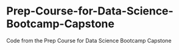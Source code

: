 # Prep-Course-for-Data-Science-Bootcamp-Capstone
Code from the Prep Course for Data Science Bootcamp Capstone
